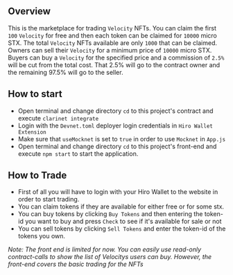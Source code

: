 ## Overview

This is the marketplace for trading `Velocity` NFTs. You can claim the first `100` `Velocity` for free and then each token can be claimed for `10000` micro STX. The total `Velocity` NFTs available are only `1000` that can be claimed.
Owners can sell their `Velocity` for a minimum price of `10000` micro STX.
Buyers can buy a `Velocity` for the specified price and a commission of `2.5%` will be cut from the total cost. That 2.5% will go to the contract owner and the remaining 97.5% will go to the seller.

## How to start

- Open terminal and change directory `cd` to this project's contract and execute `clarinet integrate`
- Login with the `Devnet.toml` deployer login credentials in `Hiro Wallet Extension`
- Make sure that `useMocknet` is set to `true` in order to use `Mocknet` in `App.js`
- Open terminal and change directory `cd` to this project's front-end and execute `npm start` to start the application.

## How to Trade

- First of all you will have to login with your Hiro Wallet to the website in order to start trading.
- You can claim tokens if they are available for either free or for some stx.
- You can buy tokens by clicking `Buy Tokens` and then entering the token-id you want to buy and press `Check` to see if it's available for sale or not
- You can sell tokens by clicking `Sell Tokens` and enter the token-id of the tokens you own.

_Note: The front end is limited for now. You can easily use read-only contract-calls to show the list of Velocitys users can buy. However, the front-end covers the basic trading for the NFTs_
